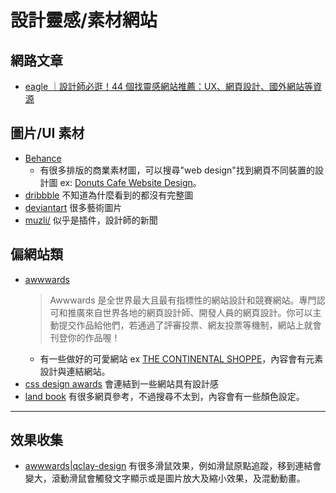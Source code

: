 # 設計靈感/素材網站

## 網路文章

- [eagle ｜設計師必逛！44 個找靈感網站推薦：UX、網頁設計、國外網站等資源](https://tw.eagle.cool/blog/post/best-websites-designers-love-for-finding-design-inspirations)

## 圖片/UI 素材

- [Behance](https://www.behance.net/)
  - 有很多排版的商業素材圖，可以搜尋"web design"找到網頁不同裝置的設計圖 ex: [Donuts Cafe Website Design](https://www.behance.net/gallery/194909083/Sanders-Donuts-Donuts-Cafe-Website-Design?tracking_source=search_projects|website&l=65)。
- [dribbble](https://dribbble.com/shots)
  不知道為什麼看到的都沒有完整圖
- [deviantart](https://www.deviantart.com/) 很多藝術圖片
- [muzli/](https://muz.li/) 似乎是插件，設計師的新聞

## 偏網站類

- [awwwards](https://www.awwwards.com/)
  > Awwwards 是全世界最大且最有指標性的網站設計和競賽網站。專門認可和推廣來自世界各地的網頁設計師、開發人員的網頁設計。你可以主動提交作品給他們，若通過了評審投票、網友投票等機制，網站上就會刊登你的作品喔！
  - 有一些做好的可愛網站 ex [THE CONTINENTAL SHOPPE](https://www.awwwards.com/sites/the-continental-shoppe#creator)，內容會有元素設計與連結網站。
- [css design awards](https://www.cssdesignawards.com/) 會連結到一些網站具有設計感
- [land book](https://land-book.com/)
  有很多網頁參考，不過搜尋不太到，內容會有一些顏色設定。

---

## 效果收集

- [awwwards|qclay-design](https://www.awwwards.com/sites/qclay-design)
  有很多滑鼠效果，例如滑鼠原點追蹤，移到連結會變大，滾動滑鼠會觸發文字顯示或是圖片放大及縮小效果，及混動動畫。
